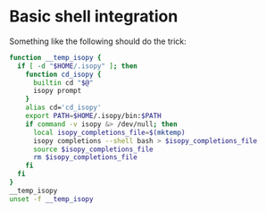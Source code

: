 # Basic shell integration

Something like the following should do the trick:

```bash
function __temp_isopy {
  if [ -d "$HOME/.isopy" ]; then
    function cd_isopy {
      builtin cd "$@"
      isopy prompt
    }
    alias cd='cd_isopy'
    export PATH=$HOME/.isopy/bin:$PATH
    if command -v isopy &> /dev/null; then
      local isopy_completions_file=$(mktemp)
      isopy completions --shell bash > $isopy_completions_file
      source $isopy_completions_file
      rm $isopy_completions_file
    fi
  fi
}
__temp_isopy
unset -f __temp_isopy
```
